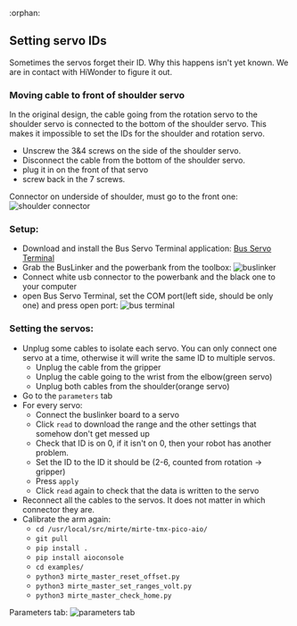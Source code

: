 :orphan:

## Setting servo IDs

Sometimes the servos forget their ID. Why this happens isn't yet known. We are in contact with HiWonder to figure it out.

### Moving cable to front of shoulder servo
In the original design, the cable going from the rotation servo to the shoulder servo is connected to the bottom of the shoulder servo. This makes it impossible to set the IDs for the shoulder and rotation servo. 
- Unscrew the 3&4 screws on the side of the shoulder servo.
- Disconnect the cable from the bottom of the shoulder servo.
- plug it in on the front of that servo
- screw back in the 7 screws.
  
Connector on underside of shoulder, must go to the front one:
![shoulder connector](./_images/arm_servos/shoulder_wrong.jpg)

### Setup:
- Download and install the Bus Servo Terminal application: [Bus Servo Terminal](https://www.hiwonder.com.cn/store/learn/43.html)
- Grab the BusLinker and the powerbank from the toolbox: 
![buslinker](./_images/arm_servos/buslinker.jpg)
- Connect white usb connector to the powerbank and the black one to your computer
- open Bus Servo Terminal, set the COM port(left side, should be only one) and press open port:
  ![bus terminal](./_images/arm_servos/terminal_com.png)

### Setting the servos:
- Unplug some cables to isolate each servo. You can only connect one servo at a time, otherwise it will write the same ID to multiple servos.
    - Unplug the cable from the gripper
    - Unplug the cable going to the wrist from the elbow(green servo)
    - Unplug both cables from the shoulder(orange servo)
- Go to the ```parameters``` tab
- For every servo: 
  - Connect the buslinker board to a servo
  - Click ```read``` to download the range and the other settings that somehow don't get messed up
  - Check that ID is on 0, if it isn't on 0, then your robot has another problem.
  - Set the ID to the ID it should be (2-6, counted from rotation -> gripper)
  - Press ```apply```
  - Click ```read``` again to check that the data is written to the servo
- Reconnect all the cables to the servos. It does not matter in which connector they are.
- Calibrate the arm again:
  - ```cd /usr/local/src/mirte/mirte-tmx-pico-aio/```
  - ```git pull```
  - ```pip install .```
  - ```pip install aioconsole```
  - ```cd examples/```
  - ```python3 mirte_master_reset_offset.py```
  - ```python3 mirte_master_set_ranges_volt.py```
  - ```python3 mirte_master_check_home.py```

Parameters tab:
![parameters tab](_images/arm_servos/terminal_parameters.png)
